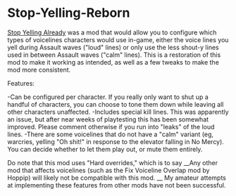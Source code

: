 # Stop-Yelling-Reborn
[Stop Yelling Already](https://pdmods-arc.berigora.net/paydaymods.com/mods/416/stopyelling.html) was a mod that would allow you to configure which types of voicelines characters would use in-game, either the voice lines you yell during Assault waves ("loud" lines) or only use the less shout-y lines used in between Assault waves ("calm" lines). This is a restoration of this mod to make it working as intended, as well as a few tweaks to make the mod more consistent.

Features:

-Can be configured per character. If you really only want to shut up a handful of characters, you can choose to tone them down while leaving all other characters unaffected.
-Includes special kill lines. This was apparently an issue, but after near weeks of playtesting this has been somewhat improved. Please comment otherwise if you run into "leaks" of the loud lines.
-There are some voicelines that do not have a "calm" variant (eg, warcries, yelling "Oh shit!" in response to the elevator falling in No Mercy). You can decide whether to let them play out, or mute them entirely.

Do note that this mod uses "Hard overrides," which is to say __Any other mod that affects voicelines (such as the Fix Voiceline Overlap mod by Hoppip) will likely not be compatible with this mod. __ My amateur attempts at implementing these features from other mods have not been successful.

